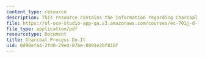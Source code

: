 ```yaml
---
content_type: resource
description: This resource contains the information regarding Charcoal Process Do-It.
file: https://ol-ocw-studio-app-qa.s3.amazonaws.com/courses/ec-701j-d-lab-i-development-fall-2009/0d90efa42fd029e487be8891e2bf810f_MITEC_701JF09_charproc_doit.pdf
file_type: application/pdf
resourcetype: Document
title: Charcoal Process Do-It
uid: 0d90efa4-2fd0-29e4-87be-8891e2bf810f
---
```

